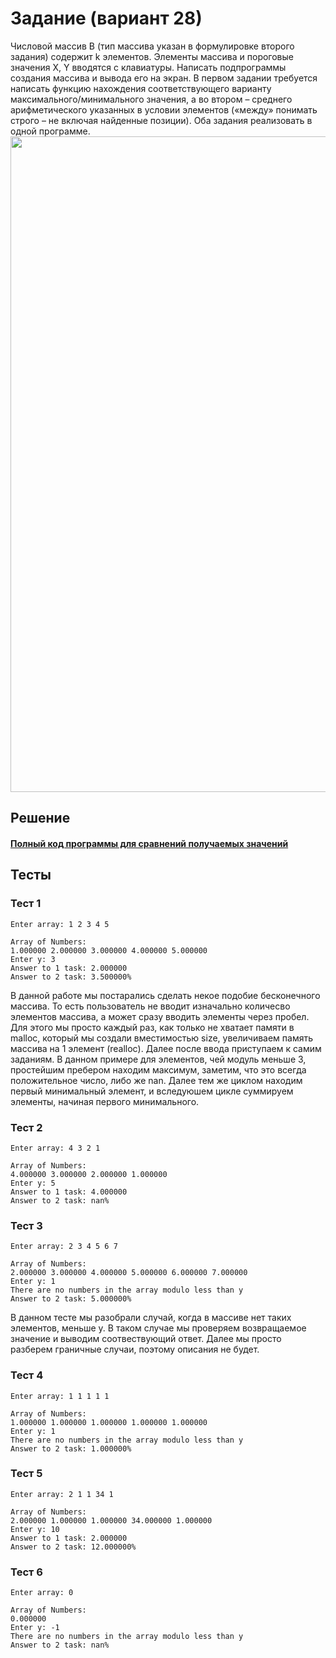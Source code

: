 # Задание (вариант 28)
Числовой массив B (тип массива указан в формулировке второго задания) содержит k элементов. Элементы массива и пороговые значения X, Y вводятся с клавиатуры. Написать подпрограммы создания массива и вывода его на экран. В первом задании требуется написать функцию нахождения соответствующего варианту максимального/минимального значения, а во втором – среднего арифметического указанных в условии элементов («между» понимать строго – не включая найденные позиции).
Оба задания реализовать в одной программе.
<img width="1049" src="https://github.com/YuriHSE/Laboratory/assets/145991450/dc133140-785f-46f9-aee0-051a5300fef8">
## Решение
#### [Полный код программы для сравнений получаемых значений](https://github.com/YuriHSE/Laboratory/blob/main/4%20lab/4.c)
## Тесты
### Тест 1
```
Enter array: 1 2 3 4 5

Array of Numbers:
1.000000 2.000000 3.000000 4.000000 5.000000 
Enter y: 3
Answer to 1 task: 2.000000
Answer to 2 task: 3.500000%                                                                                                             
```
В данной работе мы постарались сделать некое подобие бесконечного массива. То есть пользователь не вводит изначально количесво элементов массива, а может сразу вводить элементы через пробел. Для этого мы просто каждый раз, как только не хватает памяти в malloc, который мы создали вместимостью size, увеличиваем память массива на 1 элемент (realloc). Далее после ввода приступаем к самим заданиям. В данном примере для элементов, чей модуль меньше 3, простейшим пребером находим максимум, заметим, что это всегда положительное число, либо же nan. Далее тем же циклом находим первый минимальный элемент, и вследуюшем цикле суммируем элементы, начиная первого минимального.
### Тест 2
```
Enter array: 4 3 2 1

Array of Numbers:
4.000000 3.000000 2.000000 1.000000 
Enter y: 5
Answer to 1 task: 4.000000
Answer to 2 task: nan%                                                                                                                  
```
### Тест 3
```
Enter array: 2 3 4 5 6 7

Array of Numbers:
2.000000 3.000000 4.000000 5.000000 6.000000 7.000000 
Enter y: 1
There are no numbers in the array modulo less than y
Answer to 2 task: 5.000000%                                                                                                             
```
В данном тесте мы разобрали случай, когда в массиве нет таких элементов, меньше y. В таком случае мы проверяем возвращаемое значение и выводим соотвествующий ответ.
Далее мы просто разберем граничные случаи, поэтому описания не будет.
### Тест 4
```
Enter array: 1 1 1 1 1

Array of Numbers:
1.000000 1.000000 1.000000 1.000000 1.000000 
Enter y: 1
There are no numbers in the array modulo less than y
Answer to 2 task: 1.000000%                                                                                                             
```
### Тест 5
```
Enter array: 2 1 1 34 1

Array of Numbers:
2.000000 1.000000 1.000000 34.000000 1.000000 
Enter y: 10
Answer to 1 task: 2.000000
Answer to 2 task: 12.000000%                                                                                                            
```
### Тест 6
```
Enter array: 0

Array of Numbers:
0.000000 
Enter y: -1
There are no numbers in the array modulo less than y
Answer to 2 task: nan%                                                                                                                  
```


